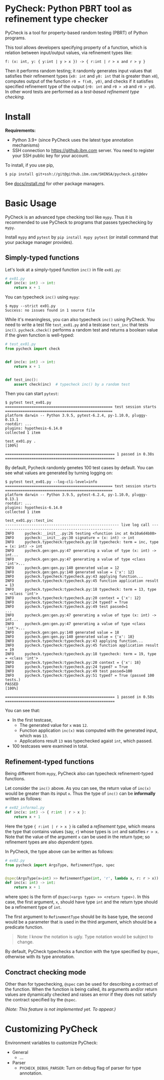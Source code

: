# PyCheck: Python PBRT tool as refinement type checker

PyCheck is a tool for property-based random testing (PBRT) of Python programs.

This tool allows developers specifying property of a function, which is relation between input/output values, via refinement types like:

```
f: (x: int, y: { y:int | y > x }) -> { r:int | r > x and r > y }
```

Then it performs random testing; it randomly generates input values that satisfies their refinement types (`x0: int` and `y0: int` that is greater than `x0`), computes output of the function `r0 = f(x0, y0)`, and checks if it satisfies specified refinement type of the output (`r0: int` and `r0 > x0` and `r0 > y0`).
In other word tests are performed as a _test-based refinement type checking._ 

# Install

**Requirements:**

- Python 3.9+ (since PyCheck uses the latest type annotation mechanisms)
- SSH connection to https://github.ibm.com server. You need to register your SSH public key for your account.

To install, if you use pip, 

```bash
$ pip install git+ssh://git@github.ibm.com/SHINSA/pycheck.git@dev
```

See [docs/install.md](docs/install.md) for other package managers.


# Basic Usage

PyCheck is an advanced type checking tool like `mypy`.
Thus it is recommended to use PyCheck to programs that passes typechecking by `mypy`.

Install `mypy` and `pytest` by `pip install mypy pytest` (or install command that your package manager provides).

## Simply-typed functions

Let's look at a simply-typed function `inc()` in file `ex01.py`:

```python
# ex01.py
def inc(x: int) -> int:
    return x + 1
```

You can typecheck `inc()` using `mypy`:

```shell
$ mypy --strict ex01.py
Success: no issues found in 1 source file
```

While it's meaningless, you can also typecheck `inc()` using PyCheck. You need to write a test file `test_ex01.py` and a testcase `test_inc` that tests `inc()`.
`pycheck.check()` performs a random test and returns a boolean value if the given function is well-typed:

```python
# test_ex01.py
from pycheck import check


def inc(x: int) -> int:
    return x + 1


def test_inc():
    assert check(inc)  # typecheck inc() by a random test
```

Then you can start `pytest`:

```
$ pytest test_ex01.py
================================================= test session starts =================================================
platform darwin -- Python 3.9.5, pytest-6.2.4, py-1.10.0, pluggy-0.13.1
rootdir: ...
plugins: hypothesis-6.14.0
collected 1 item

test_ex01.py .                                                                                         [100%]

================================================== 1 passed in 0.38s ==================================================
```

By default, Pycheck randomly genetes 100 test cases by default. You can see what values are generated by turning logging on:

```
$ pytest test_ex01.py --log-cli-level=info
================================================= test session starts =================================================
platform darwin -- Python 3.9.5, pytest-6.2.4, py-1.10.0, pluggy-0.13.1
rootdir: ...
plugins: hypothesis-6.14.0
collected 1 item

test_ex01.py::test_inc
---------------------------------------------------- live log call ----------------------------------------------------
INFO     pycheck:__init__.py:26 testing <function inc at 0x10a6d4b80>
INFO     pycheck:__init__.py:30 signature = (x: int) -> int
INFO     pycheck.typecheck:typecheck.py:18 typecheck: term = inc, type = (x: int) -> int
INFO     pycheck.gen:gen.py:47 generating a value of type (x: int) -> int...
INFO     pycheck.gen:gen.py:47 generating a value of type <class 'int'>...
INFO     pycheck.gen:gen.py:140 generated value = 12
INFO     pycheck.gen:gen.py:140 generated value = {'x': 12}
INFO     pycheck.typecheck:typecheck.py:43 applying function...
INFO     pycheck.typecheck:typecheck.py:45 function application result = 13
INFO     pycheck.typecheck:typecheck.py:18 typecheck: term = 13, type = <class 'int'>
INFO     pycheck.typecheck:typecheck.py:20 context = {'x': 12}
INFO     pycheck.typecheck:typecheck.py:24 typed? = True
INFO     pycheck.typecheck:typecheck.py:49 test passed=1
...
INFO     pycheck.gen:gen.py:47 generating a value of type (x: int) -> int...
INFO     pycheck.gen:gen.py:47 generating a value of type <class 'int'>...
INFO     pycheck.gen:gen.py:140 generated value = 18
INFO     pycheck.gen:gen.py:140 generated value = {'x': 18}
INFO     pycheck.typecheck:typecheck.py:43 applying function...
INFO     pycheck.typecheck:typecheck.py:45 function application result = 19
INFO     pycheck.typecheck:typecheck.py:18 typecheck: term = 19, type = <class 'int'>
INFO     pycheck.typecheck:typecheck.py:20 context = {'x': 18}
INFO     pycheck.typecheck:typecheck.py:24 typed? = True
INFO     pycheck.typecheck:typecheck.py:49 test passed=100
INFO     pycheck.typecheck:typecheck.py:51 typed? = True (passed 100 tests.)
PASSED                                                                                                          [100%]

================================================== 1 passed in 0.58s ==================================================
```

You can see that:
- In the first testcase,
    - The generated value for `x` was `12`.
    - Function application `inc(x)` was computed with the generated input, which was `13`.
    - Applications result `13` was typechecked agaist `int`, which passed.
- 100 testcases were examined in total.

## Refinement-typed functions

Being different from `mypy`, PyCheck also can typecheck refinement-typed functions.

Let consider the `inc()` above. As you can see, the return value of `inc(x)` would be greater than its input `x`.
Thus the type of `inc()` can be **informally** written as follows:

```python
# ex02_informal.py
def inc(x: int) -> { r:int | r > x }:
    return x + 1
```

Here the type `{ r:int | r > x }` is called a *refinement type*, which means the type that contains values (say, `r`) whose types is `int` and satisfies `r > x`. Note that the value of the argument `x` can be used in the return type; so refinement types are also *dependent types*.

In PyCheck, the type above can be written as follows:

```python
# ex02.py
from pycheck import ArgsType, RefinementType, spec


@spec(ArgsType(x=int) >> RefinementType(int, 'r', lambda x, r: r > x))
def inc(x: int) -> int:
    return x + 1
```

where spec is the form of `@spec(<args type> >> <return type>)`. In this case, the first argument, `x`, should have type `int` and the return type should be a refinement type of `int`.

The first argument to `RefinementType` should be its base type, the second would be a parameter that is used in the third argument, which should be a predicate function.

> Note: I know the notation is ugly. Type notation would be subject to change.

By default, PyCheck typechecks a function with the type specified by `@spec`, otherwise with its type annotation.

## Conctract checking mode

Other than for typechecking, `@spec` can be used for describing a contract of the function. 
When the function is being called, its arguments and/or return values are dynamically checked and raises an error if they does not satisfy the contract specified by the `@spec`.

*(Note: This feature is not implemented yet. To appear.)*

# Customizing PyCheck

Environment variables to customize PyCheck:

- General
  - ...
- Parser
  - `PYCHECK_DEBUG_PARSER`: Turn on debug flag of parser for type annotation.

<!--
## Supported Types and Notations

`check()` only accepts non-lambda functions, where:
- Positional-only parameters are not used.

Supported types for each argument are:
- Base types (`int` and `str`),
- Tuple types (example: `Tuple[int, int]`),
- Refinement types expressed as `typing.Annotated` (example: `{x : int | x > 0}` can be expressed as `Annotated[int, lambda x: x > 0`]),
- Callable type (with refinement).

## Examples

Located under [examples](examples):

- ex01.py: example of a function that PASSES typecheck `f: int -> int`. 
- ex02.py: example of a function that FAILES typecheck `f: int -> int`.
- ex03.py: example of a function that PASSES typecheck `f: { x: int | x>0 } -> { x:int | x>=0 }`. 
- ex04.py: example of a function that FAILES typecheck `f: { x: int | x>=0 } -> { x:int | x>=0 }`. 
- ex05.py: example of a function that PASSES typecheck `f: str -> str`. 
- ex06.py: example of a multi-argument function (not tuple type argument) that PASSES typecheck `f: (int, int) -> str`. 

You can run these by:

```shell
python examples/<example file>
```

## Limitations

This version supports checking of function types `f: int -> int` and
simple (non-dependent) refinement types `f: { x:int | p(x) } -> { y:int | q(y) }`.

Here we encode refinement types as tuple: `(<type>, <refinement func>)`, where `<refinement func>` accept single argument of type `<type>`. Currently `<type>` should be `int`.

## TODO

Short term:
- Support dependent refinement types
- Supoort other types: especially, multi-arguments func and container types, pandas types
- Show counterexample
- Show statistics
- Implement optimization

Long term:
- Support contract annotation
- Implement shrinking
-->